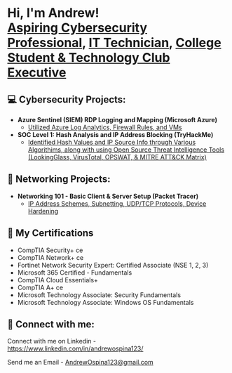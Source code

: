 <h1>Hi, I'm Andrew! <br/><a href="https://github.com/AndrewOspina">Aspiring Cybersecurity Professional</a>, <a href="https://www.linkedin.com/in/andrewospina123/">IT Technician</a>, <a href="https://www.brightpoint.edu/services/student-activities/student-clubs/">College Student & Technology Club Executive</a></h1>

<h2>💻 Cybersecurity Projects:</h2>

- <b>Azure Sentinel (SIEM) RDP Logging and Mapping (Microsoft Azure)</b>
  - [Utilized Azure Log Analytics, Firewall Rules, and VMs](https://github.com/AndrewOspina/MicrosoftAzureSIEM-Lab)
- <b>SOC Level 1: Hash Analysis and IP Address Blocking (TryHackMe)</b>
  - [Identified Hash Values and IP Source Info through Various Algorithims, along with using Open Source Threat Intelligence Tools (LookingGlass, VirusTotal, OPSWAT, & MITRE ATT&CK Matrix)](https://github.com/AndrewOspina/TryHackMe-PyramidOfPain)

<h2>🔌 Networking Projects:</h2>

- <b>Networking 101 - Basic Client & Server Setup (Packet Tracer)</b>
  - [IP Address Schemes, Subnetting, UDP/TCP Protocols, Device Hardening](https://github.com/AndrewOspina/MicrosoftAzureSIEM-Lab)
  
<h2>📜 My Certifications </h2>

- CompTIA Security+ ce
- CompTIA Network+ ce
- Fortinet Network Security Expert: Certified Associate (NSE 1, 2, 3)
- Microsoft 365 Certified - Fundamentals
- CompTIA Cloud Essentials+
- CompTIA A+ ce
- Microsoft Technology Associate: Security Fundamentals
- Microsoft Technology Associate: Windows OS Fundamentals

<h2> 🤳 Connect with me:</h2>

Connect with me on Linkedin - https://www.linkedin.com/in/andrewospina123/

Send me an Email - AndrewOspina123@gmail.com



<!--
**joshmadakor1/joshmadakor1** is a ✨ _special_ ✨ repository because its `README.md` (this file) appears on your GitHub profile.

Here are some ideas to get you started:

- 🔭 I’m currently working on ...
- 🌱 I’m currently learning ...
- 👯 I’m looking to collaborate on ...
- 🤔 I’m looking for help with ...
- 💬 Ask me about ...
- 📫 How to reach me: ...
- 😄 Pronouns: ...
- ⚡ Fun fact: ...
-->
